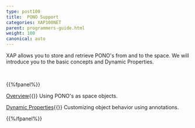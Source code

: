 ```yaml
---
type: post100
title:  PONO Support
categories: XAP100NET
parent: programmers-guide.html
weight: 100
canonical: auto
---
```



XAP allows you to store and retrieve PONO's from and to the space. We will introduce you to the basic concepts and Dynamic Properties.


<br>

{{%fpanel%}}

[Overview](./poco-entries.html){{<wbr>}}
Using PONO's as space objects.

[Dynamic Properties](./poco-dynamic-properties.html){{<wbr>}}
Customizing object behavior using annotations.

{{%/fpanel%}}





